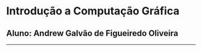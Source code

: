 # Introdução a Computação Gráfica
## **Aluno:** Andrew Galvão de Figueiredo Oliveira
----------------------------

